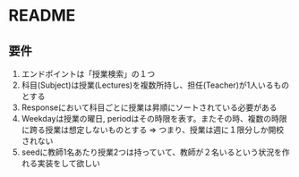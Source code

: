 # README

## 要件
1. エンドポイントは「授業検索」の１つ
1. 科目(Subject)は授業(Lectures)を複数所持し、担任(Teacher)が1人いるものとする
1. Responseにおいて科目ごとに授業は昇順にソートされている必要がある
1. Weekdayは授業の曜日, periodはその時限を表す。またその時、複数の時限に跨る授業は想定しないものとする => つまり、授業は週に１限分しか開校されない
1. seedに教師1名あたり授業2つは持っていて、教師が２名いるという状況を作れる実装をして欲しい
